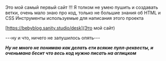 Это мой самый первый сайт !!!
Я толком не умею пушить и создавать ветки, очень мало знаю про код, только не большие знания об HTML и CSS
Инструменты используемые для написания этого проекта

[https://bebyblog.sanity.studio/desk](Это мой сайт)

---ну и что, ничего не запушилось опять---

***Ну не много не понимаю как делать ети всякие пулл-реквесты, и оченьмана бесит что весь код нужно писать на аглицком***
